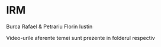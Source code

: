 # IRM
Burca Rafael & Petrariu Florin Iustin

Video-urile aferente temei sunt prezente in folderul respectiv


